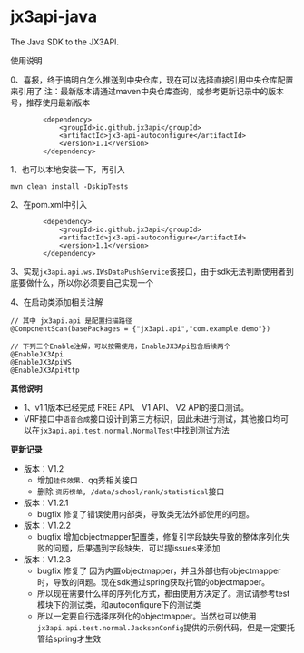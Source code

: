 # jx3api-java

The Java SDK to the JX3API.

使用说明

0、喜报，终于搞明白怎么推送到中央仓库，现在可以选择直接引用中央仓库配置来引用了
注：最新版本请通过maven中央仓库查询，或参考更新记录中的版本号，推荐使用最新版本
```
        <dependency>
            <groupId>io.github.jx3api</groupId>
            <artifactId>jx3-api-autoconfigure</artifactId>
            <version>1.1</version>
        </dependency>         
```

1、也可以本地安装一下，再引入

```
mvn clean install -DskipTests
```

2、在pom.xml中引入

```
        <dependency>
            <groupId>io.github.jx3api</groupId>
            <artifactId>jx3-api-autoconfigure</artifactId>
            <version>1.1</version>
        </dependency>         
```

3、实现`jx3api.api.ws.IWsDataPushService`该接口，由于sdk无法判断使用者到底要做什么，所以你必须要自己实现一个

4、在启动类添加相关注解

```
// 其中 jx3api.api 是配置扫描路径
@ComponentScan(basePackages = {"jx3api.api","com.example.demo"})

// 下列三个Enable注解，可以按需使用，EnableJX3Api包含后续两个
@EnableJX3Api
@EnableJX3ApiWS
@EnableJX3ApiHttp

```

**其他说明**

- 1、v1.1版本已经完成 FREE API、 V1 API、 V2 API的接口测试。
- VRF接口中`语音合成`接口设计到第三方标识，因此未进行测试，其他接口均可以在`jx3api.api.test.normal.NormalTest`中找到测试方法

**更新记录**

- 版本：V1.2
    - 增加`挂件效果`、qq秀相关接口
    - 删除 `资历榜单, /data/school/rank/statistical`接口
- 版本：V1.2.1
  - bugfix 修复了错误使用内部类，导致类无法外部使用的问题。
- 版本：V1.2.2
  - bugfix 增加objectmapper配置类，修复引字段缺失导致的整体序列化失败的问题，后果遇到字段缺失，可以提issues来添加
- 版本：V1.2.3
  - bugfix 修复了 因为内置objectmapper，并且外部也有objectmapper时，导致的问题。现在sdk通过spring获取托管的objectmapper。
  - 所以现在需要什么样的序列化方式，都由使用方决定了。测试请参考test模块下的测试类，和autoconfigure下的测试类
  - 所以一定要自行选择序列化的objectmapper。当然也可以使用`jx3api.api.test.normal.JacksonConfig`提供的示例代码，但是一定要托管给spring才生效
